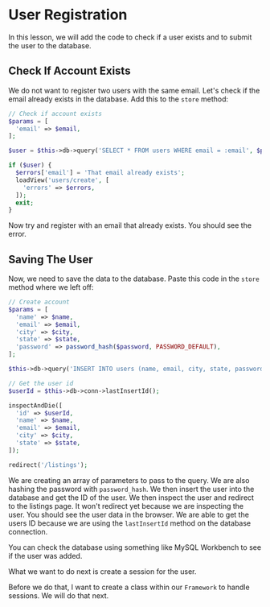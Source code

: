 # User Registration

In this lesson, we will add the code to check if a user exists and to submit the user to the database.

## Check If Account Exists

We do not want to register two users with the same email. Let's check if the email already exists in the database. Add this to the `store` method:

```php
// Check if account exists
$params = [
  'email' => $email,
];

$user = $this->db->query('SELECT * FROM users WHERE email = :email', $params)->fetch();

if ($user) {
  $errors['email'] = 'That email already exists';
  loadView('users/create', [
    'errors' => $errors,
  ]);
  exit;
}
```

Now try and register with an email that already exists. You should see the error.

## Saving The User

Now, we need to save the data to the database. Paste this code in the `store` method where we left off:

```php
// Create account
$params = [
  'name' => $name,
  'email' => $email,
  'city' => $city,
  'state' => $state,
  'password' => password_hash($password, PASSWORD_DEFAULT),
];

$this->db->query('INSERT INTO users (name, email, city, state, password) VALUES (:name, :email, :city, :state, :password)', $params);

// Get the user id
$userId = $this->db->conn->lastInsertId();

inspectAndDie([
  'id' => $userId,
  'name' => $name,
  'email' => $email,
  'city' => $city,
  'state' => $state,
]);

redirect('/listings');
```

We are creating an array of parameters to pass to the query. We are also hashing the password with `password_hash`. We then insert the user into the database and get the ID of the user. We then inspect the user and redirect to the listings page. It won't redirect yet because we are inspecting the user. You should see the user data in the browser. We are able to get the users ID because we are using the `lastInsertId` method on the database connection.

You can check the database using something like MySQL Workbench to see if the user was added.

What we want to do next is create a session for the user.

Before we do that, I want to create a class within our `Framework` to handle sessions. We will do that next.
